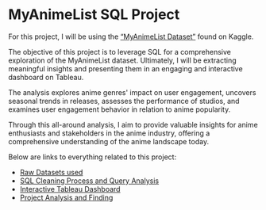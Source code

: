 # MyAnimeList SQL Project

For this project, I will be using the [“MyAnimeList Dataset”](https://www.kaggle.com/datasets/svanoo/myanimelist-dataset) found on Kaggle.

The objective of this project is to leverage SQL for a comprehensive exploration of the MyAnimeList dataset. Ultimately, I will be extracting meaningful insights and presenting them in an engaging and interactive dashboard on Tableau.

The analysis explores anime genres' impact on user engagement, uncovers seasonal trends in releases, assesses the performance of studios, and examines user engagement behavior in relation to anime popularity.
  
Through this all-around analysis, I aim to provide valuable insights for anime enthusiasts and stakeholders in the anime industry, offering a comprehensive understanding of the anime landscape today.

Below are links to everything related to this project:
* [Raw Datasets used](https://drive.google.com/drive/folders/1HFwRFJPFdN_aFQiVnLPH9idltYjHtbEy?usp=share_link)
* [SQL Cleaning Process and Query Analysis](https://github.com/naviubhi/MyAnimeList-SQL-Project/blob/main/Anime%20Data%20Cleaning%20%26%20Analysis)
* [Interactive Tableau Dashboard](https://public.tableau.com/app/profile/navi1382/viz/MyAnimeListAnalysisProject/MyAnimeListDashboard)
* [Project Analysis and Finding](https://medium.com/@naviubhi29/data-analysis-and-visualization-on-myanimelist-data-71129f499d7a)


